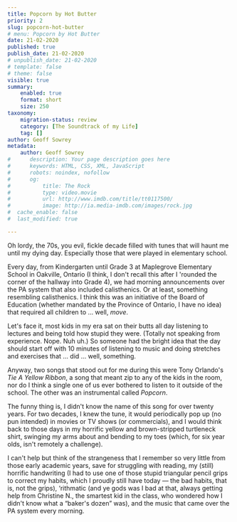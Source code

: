 ```yaml
---
title: Popcorn by Hot Butter
priority: 2
slug: popcorn-hot-butter
# menu: Popcorn by Hot Butter
date: 21-02-2020
published: true
publish_date: 21-02-2020
# unpublish_date: 21-02-2020
# template: false
# theme: false
visible: true
summary:
    enabled: true
    format: short
    size: 250
taxonomy:
    migration-status: review
    category: [The Soundtrack of my Life]
    tag: []
author: Geoff Sowrey
metadata:
    author: Geoff Sowrey
#      description: Your page description goes here
#      keywords: HTML, CSS, XML, JavaScript
#      robots: noindex, nofollow
#      og:
#          title: The Rock
#          type: video.movie
#          url: http://www.imdb.com/title/tt0117500/
#          image: http://ia.media-imdb.com/images/rock.jpg
#  cache_enable: false
#  last_modified: true

---
```


Oh lordy, the 70s, you evil, fickle decade filled with tunes that will haunt me until my dying day. Especially those that were played in elementary school.

Every day, from Kindergarten until Grade 3 at Maplegrove Elementary School in Oakville, Ontario (I think, I don't recall this after I 'rounded the corner of the hallway into Grade 4), we had morning announcements over the PA system that also included calisthenics. Or at least, something resembling calisthenics. I think this was an initiative of the Board of Education (whether mandated by the Province of Ontario, I have no idea) that required all children to … well, *move*.

Let's face it, most kids in my era sat on their butts all day listening to lectures and being told how stupid they were. (Totally not speaking from experience. Nope. Nuh uh.) So someone had the bright idea that the day should start off with 10 minutes of listening to music and doing stretches and exercises that … did … well, something.

Anyway, two songs that stood out for me during this were Tony Orlando's *Tie A Yellow Ribbon*, a song that meant zip to any of the kids in the room, nor do I think a single one of us ever bothered to listen to it outside of the school. The other was an instrumental called *Popcorn*.

The funny thing is, I didn't know the name of this song for over twenty years. For two decades, I knew the tune, it would periodically pop up (no pun intended) in movies or TV shows (or commercials), and I would think back to those days in my horrific yellow and brown-stripped turtleneck shirt, swinging my arms about and bending to my toes (which, for six year olds, isn't remotely a challenge).

I can't help but think of the strangeness that I remember so very little from those early academic years, save for struggling with reading, my (still) horrific handwriting (I had to use one of those stupid triangular pencil grips to correct my habits, which I proudly still have today — the bad habits, that is, not the grips), ‘rithmatic (and ye gods was I bad at that, always getting help from Christine N., the smartest kid in the class, who wondered how I didn't know what a “baker's dozen” was), and the music that came over the PA system every morning.